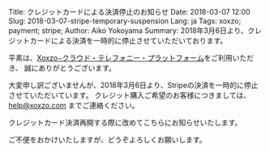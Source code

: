 Title: クレジットカードによる決済停止のお知らせ
Date: 2018-03-07 12:00
Slug: 2018-03-07-stripe-temporary-suspension
Lang: ja
Tags: xoxzo; payment; stripe; 
Author: Aiko Yokoyama
Summary: 2018年3月6日より、クレジットカードによる決済を一時的に停止させていただいております。

平素は、[Xoxzo−クラウド・テレフォニー・プラットフォーム](https://www.xoxzo.com/ja/)をご利用いただき、
誠にありがとうございます。

大変申し訳ございませんが、2018年3月6日より、Stripeの決済を一時的に停止させていただいています。
クレジット購入ご希望のお客様につきましては、 help@xoxzo.com までご連絡ください。

クレジットカード決済再開する際に改めてこちらにお知らせいたします。

ご不便をおかけいたしますが、どうぞよろしくお願いします。
